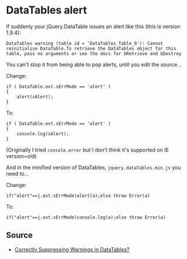 # DataTables alert

If suddenly your jQuery.DataTable issues an alert like this (this is version 1.9.4):

    DataTables warning (table id = 'DataTables_Table_0'): Cannot reinitialise DataTable.To retrieve the DataTables object for this table, pass no arguments or see the docs for bRetrieve and bDestroy

You can't stop it from being able to pop alerts, until you edit the source...

Change:

    if ( DataTable.ext.sErrMode == 'alert' )
    {
        alert(sAlert);
    }

To:

    if ( DataTable.ext.sErrMode == 'alert' )
    {
        console.log(sAlert);
    }

(Originally I tried `console.error` but I don't think it's supported on IE version=old)


    
And in the minified version of DataTables, `jquery.dataTables.min.js` you need to...

Change:

    if("alert"==j.ext.sErrMode)alert(a);else throw Error(a)    
    
To:

    if("alert"==j.ext.sErrMode)console.log(a);else throw Error(a)

## Source

 * [Correctly Suppressing Warnings in DataTables?](http://stackoverflow.com/questions/11941876/correctly-suppressing-warnings-in-datatables)
